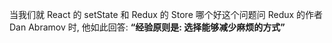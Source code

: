 当我们就 React 的 setState 和 Redux 的 Store 哪个好这个问题问 Redux 的作者 Dan Abramov 时, 
  他如此回答:
  **“经验原则是: 选择能够减少麻烦的方式”**